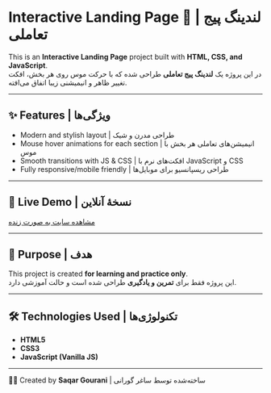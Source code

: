 # Interactive Landing Page 🚀 | لندینگ پیج تعاملی

This is an **Interactive Landing Page** project built with **HTML, CSS, and JavaScript**.  
در این پروژه یک **لندینگ پیج تعاملی** طراحی شده که با حرکت موس روی هر بخش، افکت تغییر ظاهر و انیمیشنی زیبا اتفاق می‌افته.

---

## ✨ Features | ویژگی‌ها
- Modern and stylish layout | طراحی مدرن و شیک  
- Mouse hover animations for each section | انیمیشن‌های تعاملی هر بخش با موس  
- Smooth transitions with JS & CSS | افکت‌های نرم با JavaScript و CSS  
- Fully responsive/mobile friendly | طراحی ریسپانسیو برای موبایل‌ها  

---

## 🔗 Live Demo | نسخهٔ آنلاین
[مشاهده سایت به صورت زنده](https://saqar-gourani.github.io/Split-Landing-Page/ )  


---

## 🎯 Purpose | هدف
This project is created **for learning and practice only**.  
این پروژه فقط برای **تمرین و یادگیری** طراحی شده است و حالت آموزشی دارد.

---

## 🛠 Technologies Used | تکنولوژی‌ها
- **HTML5**  
- **CSS3**  
- **JavaScript (Vanilla JS)**  

---

👩‍💻 Created by **Saqar Gourani** | ساخته‌شده توسط ساغر گورانی
